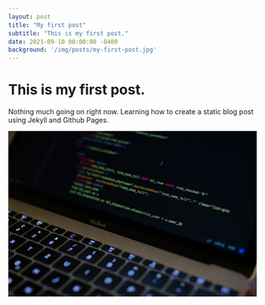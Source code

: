 ```yaml
---
layout: post
title: "My first post"
subtitle: "This is my first post."
date: 2021-09-10 00:00:00 -0400
background: '/img/posts/my-first-post.jpg'
---
```


# This is my first post.
Nothing much going on right now. Learning how to create a static blog post using Jekyll and Github Pages.

![image](/img/posts/my-first-post.jpg)

<script src="https://gist.github.com/relationaldba/5a6e427143dd91596ba56e0624b6ae77.js"></script>

